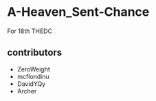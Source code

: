 # A-Heaven_Sent-Chance
For 18th THEDC

## contributors
- ZeroWeight
- mcflondinu
- DavidYQy
- Archer

